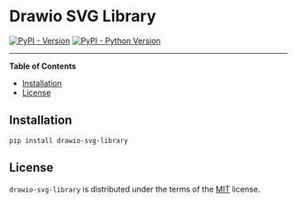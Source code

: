 # Drawio SVG Library

[![PyPI - Version](https://img.shields.io/pypi/v/drawio-svg-library.svg)](https://pypi.org/project/drawio-svg-library)
[![PyPI - Python Version](https://img.shields.io/pypi/pyversions/drawio-svg-library.svg)](https://pypi.org/project/drawio-svg-library)

-----

**Table of Contents**

- [Installation](#installation)
- [License](#license)

## Installation

```console
pip install drawio-svg-library
```

## License

`drawio-svg-library` is distributed under the terms of the [MIT](https://spdx.org/licenses/MIT.html) license.
